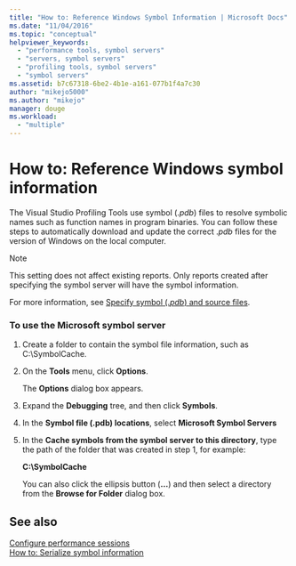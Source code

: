 ```yaml
---
title: "How to: Reference Windows Symbol Information | Microsoft Docs"
ms.date: "11/04/2016"
ms.topic: "conceptual"
helpviewer_keywords: 
  - "performance tools, symbol servers"
  - "servers, symbol servers"
  - "profiling tools, symbol servers"
  - "symbol servers"
ms.assetid: b7c67318-6be2-4b1e-a161-077b1f4a7c30
author: "mikejo5000"
ms.author: "mikejo"
manager: douge
ms.workload: 
  - "multiple"
---
```

# How to: Reference Windows symbol information
The Visual Studio Profiling Tools use symbol (.*pdb*) files to resolve symbolic names such as function names in program binaries. You can follow these steps to automatically download and update the correct .*pdb* files for the version of Windows on the local computer.  
  
> [!NOTE]
>  This setting does not affect existing reports. Only reports created after specifying the symbol server will have the symbol information.  
  
 For more information, see [Specify symbol (.*pdb*) and source files](../debugger/specify-symbol-dot-pdb-and-source-files-in-the-visual-studio-debugger.md).  
  
### To use the Microsoft symbol server  
  
1.  Create a folder to contain the symbol file information, such as C:\SymbolCache.  
  
2.  On the **Tools** menu, click **Options**.  
  
     The **Options** dialog box appears.  
  
3.  Expand the **Debugging** tree, and then click **Symbols**.  
  
4.  In the **Symbol file (.pdb) locations**, select **Microsoft Symbol Servers**  
  
5.  In the **Cache symbols from the symbol server to this directory**, type the path of the folder that was created in step 1, for example:  
  
     **C:\SymbolCache**  
  
     You can also click the ellipsis button (**...**) and then select a directory from the **Browse for Folder** dialog box.  
  
## See also  
 [Configure performance sessions](../profiling/configuring-performance-sessions.md)   
 [How to: Serialize symbol information](../profiling/how-to-serialize-symbol-information.md)